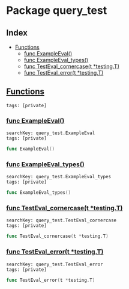 # Package query_test

## Index

* [Functions](#func)
    * [func ExampleEval()](#ExampleEval)
    * [func ExampleEval_types()](#ExampleEval_types)
    * [func TestEval_cornercase(t *testing.T)](#TestEval_cornercase)
    * [func TestEval_error(t *testing.T)](#TestEval_error)


## <a id="func" href="#func">Functions</a>

```
tags: [private]
```

### <a id="ExampleEval" href="#ExampleEval">func ExampleEval()</a>

```
searchKey: query_test.ExampleEval
tags: [private]
```

```Go
func ExampleEval()
```

### <a id="ExampleEval_types" href="#ExampleEval_types">func ExampleEval_types()</a>

```
searchKey: query_test.ExampleEval_types
tags: [private]
```

```Go
func ExampleEval_types()
```

### <a id="TestEval_cornercase" href="#TestEval_cornercase">func TestEval_cornercase(t *testing.T)</a>

```
searchKey: query_test.TestEval_cornercase
tags: [private]
```

```Go
func TestEval_cornercase(t *testing.T)
```

### <a id="TestEval_error" href="#TestEval_error">func TestEval_error(t *testing.T)</a>

```
searchKey: query_test.TestEval_error
tags: [private]
```

```Go
func TestEval_error(t *testing.T)
```

